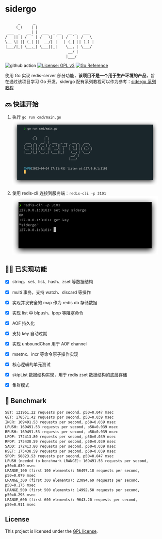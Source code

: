 # sidergo

```
      _      _
     (_)    | |
 ___  _   __| |  ___  _ __   __ _   ___
/ __|| | / _` | / _ \| '__| / _` | / _ \
\__ \| || (_| ||  __/| |   | (_| || (_) |
|___/|_| \__,_| \___||_|    \__, | \___/
                             __/ |
                            |___/

```

![github action](https://github.com/chenjiayao/sidergo/actions/workflows/master.yml/badge.svg)
[![License: GPL v3](https://img.shields.io/badge/License-GPL%20v3-brightgreen.svg)](https://www.gnu.org/licenses/gpl-3.0)
[![Go Reference](https://pkg.go.dev/badge/github.com/chenjiayao/sidergo.svg)](https://pkg.go.dev/github.com/chenjiayao/sidergo)

使用 Go 实现 redis-server 部分功能，**该项目不是一个用于生产环境的产品**，旨在通过该项目学习 Go 开发。sidergo 配有系列教程可以作为参考：[sidergo 系列教程](https://sidergo.jaychen.fun/)


## 🔜 快速开始

1. 执行 `go run cmd/main.go`
![](https://raw.githubusercontent.com/chenjiayao/sidergo-posts/master/docs/images/20220424173207.png)

1. 使用 redis-cli 连接到服务端：`redis-cli -p 3101`
![](https://raw.githubusercontent.com/chenjiayao/sidergo-posts/master/docs/images/20220424173309.png)


## 🧑‍💻 已实现功能

- [x] string、set、list、hash、zset 等数据结构
- [x] multi 事务，支持 watch、discard 等操作
- [x] 实现并发安全的 map 作为 redis db 存储数据
- [x] 实现 list 中 blpush、lpop 等阻塞命令
- [x] AOF 持久化
- [x] 支持 key 自动过期
- [x] 实现 unboundChan 用于 AOF channel
- [x] msetnx、incr 等命令原子操作实现
- [x] 核心逻辑的单元测试
- [x] skipList 数据结构实现，用于 redis zset 数据结构的底层存储
- [x] 集群模式


## 🤯 Benchmark

```
SET: 121951.22 requests per second, p50=0.047 msec
GET: 178571.42 requests per second, p50=0.039 msec
INCR: 169491.53 requests per second, p50=0.039 msec
LPUSH: 169491.53 requests per second, p50=0.039 msec
RPUSH: 169491.53 requests per second, p50=0.039 msec
LPOP: 172413.80 requests per second, p50=0.039 msec
RPOP: 175438.59 requests per second, p50=0.039 msec
SADD: 172413.80 requests per second, p50=0.039 msec
HSET: 175438.59 requests per second, p50=0.039 msec
SPOP: 58823.53 requests per second, p50=0.047 msec
LPUSH (needed to benchmark LRANGE): 169491.53 requests per second, p50=0.039 msec
LRANGE_100 (first 100 elements): 56497.18 requests per second, p50=0.079 msec
LRANGE_300 (first 300 elements): 23094.69 requests per second, p50=0.175 msec
LRANGE_500 (first 500 elements): 14992.50 requests per second, p50=0.295 msec
LRANGE_600 (first 600 elements): 9643.20 requests per second, p50=0.911 msec
```

## License

This project is licensed under the [GPL license](https://github.com/chenjiayao/sidergo/blob/master/LICENSE).